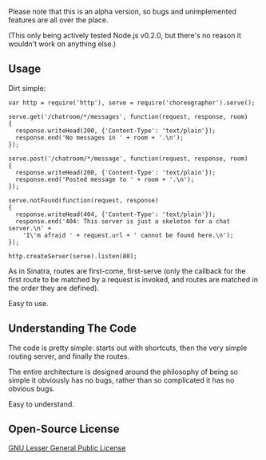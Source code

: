 Please note that this is an alpha version, so bugs and unimplemented features
are all over the place.

(This only being actively tested Node.js v0.2.0, but there's no reason it
wouldn't work on anything else.)

Usage
-----

Dirt simple:

    var http = require('http'), serve = require('choreographer').serve();
    
    serve.get('/chatroom/*/messages', function(request, response, room)
    {
      response.writeHead(200, {'Content-Type': 'text/plain'});
      response.end('No messages in ' + room + '.\n');
    });
    
    serve.post('/chatroom/*/message', function(request, response, room)
    {
      response.writeHead(200, {'Content-Type': 'text/plain'});
      response.end('Posted message to ' + room + '.\n');
    });
    
    serve.notFound(function(request, response)
    {
      response.writeHead(404, {'Content-Type': 'text/plain'});
      response.end('404: This server is just a skeleton for a chat server.\n' +
        'I\'m afraid ' + request.url + ' cannot be found here.\n');
    });
    
    http.createServer(serve).listen(80);

As in Sinatra, routes are first-come, first-serve (only the callback for the
first route to be matched by a request is invoked, and routes are matched in the
order they are defined).

Easy to use.

Understanding The Code
----------------------

The code is pretty simple: starts out with shortcuts, then the very simple
routing server, and finally the routes.

The entire architecture is designed around the philosophy of being so simple
it obviously has no bugs, rather than so complicated it has no obvious bugs.

Easy to understand.

Open-Source License
-------------------

[GNU Lesser General Public License](http://www.gnu.org/licenses/lgpl.html)
